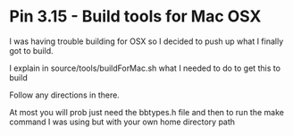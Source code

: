 # Pin 3.15 - Build tools for Mac OSX

I was having trouble building for OSX so I decided to push up what I finally got to build.

I explain in source/tools/buildForMac.sh what I needed to do to get this to build

Follow any directions in there.

At most you will prob just need the bbtypes.h file and then to run the make command I was using
but with your own home directory path
